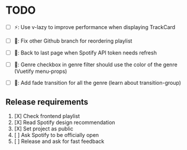 # TODO

- [ ] ⚡️: Use v-lazy to improve performance when displaying TrackCard
- [ ] 🚧: Fix other Github branch for reordering playlist
- [ ] 🚧: Back to last page when Spotify API token needs refresh
- [ ] 🎨: Genre checkbox in genre filter should use the color of the genre (Vuetify menu-props)
- [ ] 🎨: Add fade transition for all the genre (learn about transition-group)


## Release requirements

1. [X] Check frontend playlist
2. [X] Read Spotify design recommendation
3. [X] Set project as public
4. [ ] Ask Spotify to be officially open
5. [ ] Release and ask for fast feedback

